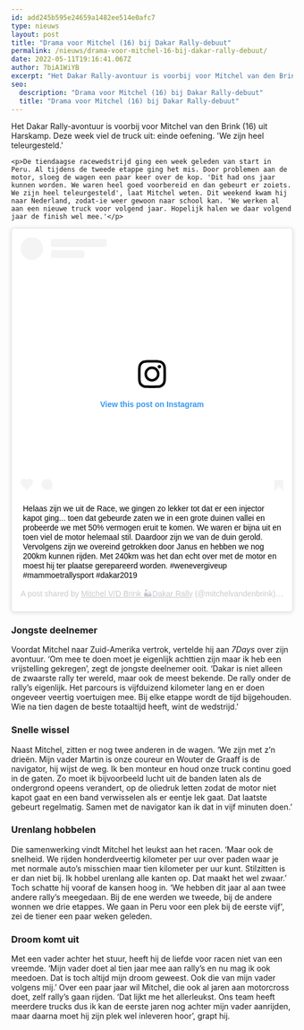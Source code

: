 ```yaml
---
id: add245b595e24659a1482ee514e0afc7
type: nieuws
layout: post
title: "Drama voor Mitchel (16) bij Dakar Rally-debuut"
permalink: /nieuws/drama-voor-mitchel-16-bij-dakar-rally-debuut/
date: 2022-05-11T19:16:41.067Z
author: 7biA1WiYB
excerpt: "Het Dakar Rally-avontuur is voorbij voor Mitchel van den Brink (16) uit Harskamp. Deze week viel de truck uit: einde oefening. 'We zijn heel teleurgesteld.'  "
seo:
  description: "Drama voor Mitchel (16) bij Dakar Rally-debuut"
  title: "Drama voor Mitchel (16) bij Dakar Rally-debuut"
---
```

Het Dakar Rally-avontuur is voorbij voor Mitchel van den Brink (16) uit Harskamp. Deze week viel de truck uit: einde oefening. 'We zijn heel teleurgesteld.'  

    <p>De tiendaagse racewedstrijd ging een week geleden van start in Peru. Al tijdens de tweede etappe ging het mis. Door problemen aan de motor, sloeg de wagen een paar keer over de kop. 'Dit had ons jaar kunnen worden. We waren heel goed voorbereid en dan gebeurt er zoiets. We zijn heel teleurgesteld', laat Mitchel weten. Dit weekend kwam hij naar Nederland, zodat-ie weer gewoon naar school kan. 'We werken al aan een nieuwe truck voor volgend jaar. Hopelijk halen we daar volgend jaar de finish wel mee.'</p>
<p><div class="media media-element-container media-default"><div id="file-535843" class="file file-image file-image-oembed">

        
  
  <div class="content">
    
<blockquote class="instagram-media" data-instgrm-captioned="" data-instgrm-permalink="https://www.instagram.com/p/BscYgFIBV__/?utm_source=ig_embed&amp;utm_campaign=loading" data-instgrm-version="12" style=" background:#FFF; border:0; border-radius:3px; box-shadow:0 0 1px 0 rgba(0,0,0,0.5),0 1px 10px 0 rgba(0,0,0,0.15); margin: 1px; max-width:640px; min-width:326px; padding:0; width:99.375%; width:-webkit-calc(100% - 2px); width:calc(100% - 2px);"><div style="padding:16px;"> <a href="https://www.instagram.com/p/BscYgFIBV__/?utm_source=ig_embed&amp;utm_campaign=loading" style=" background:#FFFFFF; line-height:0; padding:0 0; text-align:center; text-decoration:none; width:100%;" target="_blank"> <div style=" display: flex; flex-direction: row; align-items: center;"> <div style="background-color: #F4F4F4; border-radius: 50%; flex-grow: 0; height: 40px; margin-right: 14px; width: 40px;"></div> <div style="display: flex; flex-direction: column; flex-grow: 1; justify-content: center;"> <div style=" background-color: #F4F4F4; border-radius: 4px; flex-grow: 0; height: 14px; margin-bottom: 6px; width: 100px;"></div> <div style=" background-color: #F4F4F4; border-radius: 4px; flex-grow: 0; height: 14px; width: 60px;"></div></div></div><div style="padding: 19% 0;"></div> <div style="display:block; height:50px; margin:0 auto 12px; width:50px;"><svg width="50px" height="50px" viewbox="0 0 60 60" version="1.1" xmlns="https://www.w3.org/2000/svg" xmlns:xlink="https://www.w3.org/1999/xlink"><g stroke="none" stroke-width="1" fill="none" fill-rule="evenodd"><g transform="translate(-511.000000, -20.000000)" fill="#000000"><g><path d="M556.869,30.41 C554.814,30.41 553.148,32.076 553.148,34.131 C553.148,36.186 554.814,37.852 556.869,37.852 C558.924,37.852 560.59,36.186 560.59,34.131 C560.59,32.076 558.924,30.41 556.869,30.41 M541,60.657 C535.114,60.657 530.342,55.887 530.342,50 C530.342,44.114 535.114,39.342 541,39.342 C546.887,39.342 551.658,44.114 551.658,50 C551.658,55.887 546.887,60.657 541,60.657 M541,33.886 C532.1,33.886 524.886,41.1 524.886,50 C524.886,58.899 532.1,66.113 541,66.113 C549.9,66.113 557.115,58.899 557.115,50 C557.115,41.1 549.9,33.886 541,33.886 M565.378,62.101 C565.244,65.022 564.756,66.606 564.346,67.663 C563.803,69.06 563.154,70.057 562.106,71.106 C561.058,72.155 560.06,72.803 558.662,73.347 C557.607,73.757 556.021,74.244 553.102,74.378 C549.944,74.521 548.997,74.552 541,74.552 C533.003,74.552 532.056,74.521 528.898,74.378 C525.979,74.244 524.393,73.757 523.338,73.347 C521.94,72.803 520.942,72.155 519.894,71.106 C518.846,70.057 518.197,69.06 517.654,67.663 C517.244,66.606 516.755,65.022 516.623,62.101 C516.479,58.943 516.448,57.996 516.448,50 C516.448,42.003 516.479,41.056 516.623,37.899 C516.755,34.978 517.244,33.391 517.654,32.338 C518.197,30.938 518.846,29.942 519.894,28.894 C520.942,27.846 521.94,27.196 523.338,26.654 C524.393,26.244 525.979,25.756 528.898,25.623 C532.057,25.479 533.004,25.448 541,25.448 C548.997,25.448 549.943,25.479 553.102,25.623 C556.021,25.756 557.607,26.244 558.662,26.654 C560.06,27.196 561.058,27.846 562.106,28.894 C563.154,29.942 563.803,30.938 564.346,32.338 C564.756,33.391 565.244,34.978 565.378,37.899 C565.522,41.056 565.552,42.003 565.552,50 C565.552,57.996 565.522,58.943 565.378,62.101 M570.82,37.631 C570.674,34.438 570.167,32.258 569.425,30.349 C568.659,28.377 567.633,26.702 565.965,25.035 C564.297,23.368 562.623,22.342 560.652,21.575 C558.743,20.834 556.562,20.326 553.369,20.18 C550.169,20.033 549.148,20 541,20 C532.853,20 531.831,20.033 528.631,20.18 C525.438,20.326 523.257,20.834 521.349,21.575 C519.376,22.342 517.703,23.368 516.035,25.035 C514.368,26.702 513.342,28.377 512.574,30.349 C511.834,32.258 511.326,34.438 511.181,37.631 C511.035,40.831 511,41.851 511,50 C511,58.147 511.035,59.17 511.181,62.369 C511.326,65.562 511.834,67.743 512.574,69.651 C513.342,71.625 514.368,73.296 516.035,74.965 C517.703,76.634 519.376,77.658 521.349,78.425 C523.257,79.167 525.438,79.673 528.631,79.82 C531.831,79.965 532.853,80.001 541,80.001 C549.148,80.001 550.169,79.965 553.369,79.82 C556.562,79.673 558.743,79.167 560.652,78.425 C562.623,77.658 564.297,76.634 565.965,74.965 C567.633,73.296 568.659,71.625 569.425,69.651 C570.167,67.743 570.674,65.562 570.82,62.369 C570.966,59.17 571,58.147 571,50 C571,41.851 570.966,40.831 570.82,37.631"></path></g></g></g></svg></div><div style="padding-top: 8px;"> <div style=" color:#3897f0; font-family:Arial,sans-serif; font-size:14px; font-style:normal; font-weight:550; line-height:18px;"> View this post on Instagram</div></div><div style="padding: 12.5% 0;"></div> <div style="display: flex; flex-direction: row; margin-bottom: 14px; align-items: center;"><div> <div style="background-color: #F4F4F4; border-radius: 50%; height: 12.5px; width: 12.5px; transform: translateX(0px) translateY(7px);"></div> <div style="background-color: #F4F4F4; height: 12.5px; transform: rotate(-45deg) translateX(3px) translateY(1px); width: 12.5px; flex-grow: 0; margin-right: 14px; margin-left: 2px;"></div> <div style="background-color: #F4F4F4; border-radius: 50%; height: 12.5px; width: 12.5px; transform: translateX(9px) translateY(-18px);"></div></div><div style="margin-left: 8px;"> <div style=" background-color: #F4F4F4; border-radius: 50%; flex-grow: 0; height: 20px; width: 20px;"></div> <div style=" width: 0; height: 0; border-top: 2px solid transparent; border-left: 6px solid #f4f4f4; border-bottom: 2px solid transparent; transform: translateX(16px) translateY(-4px) rotate(30deg)"></div></div><div style="margin-left: auto;"> <div style=" width: 0px; border-top: 8px solid #F4F4F4; border-right: 8px solid transparent; transform: translateY(16px);"></div> <div style=" background-color: #F4F4F4; flex-grow: 0; height: 12px; width: 16px; transform: translateY(-4px);"></div> <div style=" width: 0; height: 0; border-top: 8px solid #F4F4F4; border-left: 8px solid transparent; transform: translateY(-4px) translateX(8px);"></div></div></div></a> <p style=" margin:8px 0 0 0; padding:0 4px;"> <a href="https://www.instagram.com/p/BscYgFIBV__/?utm_source=ig_embed&amp;utm_campaign=loading" style=" color:#000; font-family:Arial,sans-serif; font-size:14px; font-style:normal; font-weight:normal; line-height:17px; text-decoration:none; word-wrap:break-word;" target="_blank">Helaas zijn we uit de Race, we gingen zo lekker tot dat er een injector kapot ging... toen dat gebeurde zaten we in een grote duinen vallei en probeerde we met 50% vermogen eruit te komen. We waren er bijna uit en toen viel de motor helemaal stil. Daardoor zijn we van de duin gerold. Vervolgens zijn we overeind getrokken door Janus en hebben we nog 200km kunnen rijden. Met 240km was het dan echt over met de motor en moest hij ter plaatse gerepareerd worden. #wenevergiveup #mammoetrallysport #dakar2019</a></p> <p style=" color:#c9c8cd; font-family:Arial,sans-serif; font-size:14px; line-height:17px; margin-bottom:0; margin-top:8px; overflow:hidden; padding:8px 0 7px; text-align:center; text-overflow:ellipsis; white-space:nowrap;">A post shared by <a href="https://www.instagram.com/mitchelvandenbrink/?utm_source=ig_embed&amp;utm_campaign=loading" style=" color:#c9c8cd; font-family:Arial,sans-serif; font-size:14px; font-style:normal; font-weight:normal; line-height:17px;" target="_blank"> Mitchel V/D Brink 🏜Dakar Rally</a> (@mitchelvandenbrink) on <time style=" font-family:Arial,sans-serif; font-size:14px; line-height:17px;" datetime="2019-01-10T06:10:25+00:00">Jan 9, 2019 at 10:10pm PST</time></p></div></blockquote>
<script async="" src="//www.instagram.com/embed.js"></script>  </div>

  
</div>
</div>
<h3>Jongste deelnemer</h3>
<p>Voordat Mitchel naar Zuid-Amerika vertrok, vertelde hij aan <em>7Days </em>over zijn avontuur. ‘Om mee te doen moet je eigenlijk achttien zijn maar ik heb een vrijstelling gekregen’, zegt de jongste deelnemer ooit. ‘Dakar is niet alleen de zwaarste rally ter wereld, maar ook de meest bekende. De rally onder de rally’s eigenlijk. Het parcours is vijfduizend kilometer lang en er doen ongeveer veertig voertuigen mee. Bij elke etappe wordt de tijd bijgehouden. Wie na tien dagen de beste totaaltijd heeft, wint de wedstrijd.'</p>
<h3>Snelle wissel</h3>
<p>Naast Mitchel, zitten er nog twee anderen in de wagen. ‘We zijn met z’n drieën. Mijn vader Martin is onze coureur en Wouter de Graaff is de navigator, hij wijst de weg. Ik ben monteur en houd onze truck continu goed in de gaten. Zo moet ik bijvoorbeeld lucht uit de banden laten als de ondergrond opeens verandert, op de oliedruk letten zodat de motor niet kapot gaat en een band verwisselen als er eentje lek gaat. Dat laatste gebeurt regelmatig. Samen met de navigator kan ik dat in vijf minuten doen.’</p>
<h3>Urenlang hobbelen</h3>
<p>Die samenwerking vindt Mitchel het leukst aan het racen. ‘Maar ook de snelheid. We rijden honderdveertig kilometer per uur over paden waar je met normale auto’s misschien maar tien kilometer per uur kunt. Stilzitten is er dan niet bij. Ik hobbel urenlang alle kanten op. Dat maakt het wel zwaar.’ Toch schatte hij vooraf de kansen hoog in. ‘We hebben dit jaar al aan twee andere rally’s meegedaan. Bij de ene werden we tweede, bij de andere wonnen we drie etappes. We gaan in Peru voor een plek bij de eerste vijf', zei de tiener een paar weken geleden.</p>
<h3>Droom komt uit</h3>
<p>Met een vader achter het stuur, heeft hij de liefde voor racen niet van een vreemde. ‘Mijn vader doet al tien jaar mee aan rally’s en nu mag ik ook meedoen. Dat is toch altijd mijn droom geweest. Ook die van mijn vader volgens mij.’ Over een paar jaar wil Mitchel, die ook al jaren aan motorcross doet, zelf rally’s gaan rijden. ‘Dat lijkt me het allerleukst. Ons team heeft meerdere trucks dus ik kan de eerste jaren nog achter mijn vader aanrijden, maar daarna moet hij zijn plek wel inleveren hoor’, grapt hij.</p>  
